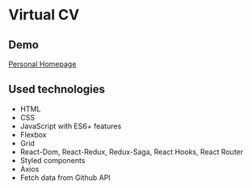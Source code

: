# Virtual CV

<!-- ## About project
About project -->
## Demo
[Personal Homepage](https://olaf-tarkowski.github.io/personal-homepage/)

## Used technologies
- HTML
- CSS
- JavaScript with ES6+ features
- Flexbox
- Grid
- React-Dom, React-Redux, Redux-Saga, React Hooks, React Router
- Styled components
- Axios
- Fetch data from Github API